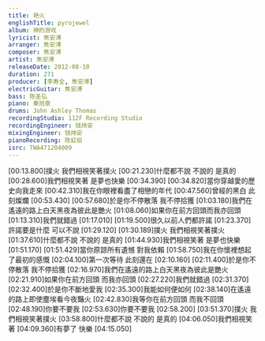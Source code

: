 ```yaml
---
title: 艳火
englishTitle: pyrojewel
album: 神的游戏
lyricist: 焦安溥
arranger: 焦安溥
composer: 焦安溥
artist: 焦安溥
releaseDate: 2012-08-10
duration: 271
producer: [李寿全, 焦安溥]
electricGuitar: 焦安溥
bass: 陈圣弘
piano: 秦旭章
drums: John Ashley Thomas
recordingStudio: 112F Recording Studio
recordingEngineer: 钱炜安
mixingEngineer: 钱炜安
pianoRecording: 陈虹伯
isrc: TWA471204009
---
```

[00:13.800]撲火 我們相視笑著撲火
[00:21.230]什麼都不說 不說的 是真的
[00:28.600]我們相視笑著 是夢也快樂
[00:34.390]
[00:34.820]當你穿越愛的歷史向我走來
[00:42.310]我在你眼裡看盡了相戀的年代
[00:47.560]曾經的黑白 此刻燦爛
[00:53.430]
[00:57.680]於是你不停散落 我不停拾獲
[01:03.180]我們在遙遠的路上白天黑夜為彼此是艷火
[01:08.060]如果你在前方回頭而我亦回頭
[01:13.310]我們就錯過
[01:17.010]
[01:19.500]很久以前人們都許諾
[01:23.370]許諾要是什麼 可以不說
[01:29.120]
[01:30.189]撲火 我們相視笑著撲火
[01:37.610]什麼都不說 不說的 是真的
[01:44.930]我們相視笑著 是夢也快樂
[01:51.170]
[01:51.429]當你原諒所有遺憾 對我依賴
[01:58.750]我在你懷裡想起了最初的感慨
[02:04.100]第一次等待 此刻還在
[02:10.160]
[02:11.400]於是你不停散落 我不停拾獲
[02:16.970]我們在遙遠的路上白天黑夜為彼此是艷火
[02:21.910]如果你在前方回頭 而我亦回頭
[02:27.220]我們就錯過
[02:31.370]
[02:32.400]於是你不斷地愛我
[02:35.300]我能如何便如何
[02:38.140]在遙遠的路上即使塵埃看今夜豔火
[02:42.830]我等你在前方回頭 而我不回頭
[02:48.190]你要不要我
[02:53.630]你要不要我
[02:58.200]
[03:51.370]撲火 我們相視笑著撲火
[03:58.800]什麼都不說 不說的 是真的
[04:06.050]我們相視笑著
[04:09.360]有夢了 快樂
[04:15.050]